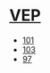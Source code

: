 # [VEP](https://hpc.nih.gov/apps/VEP.html)
- [101](/high-throughput-sequencing/vep/101)
- [103](/high-throughput-sequencing/vep/103)
- [97](/high-throughput-sequencing/vep/97)
